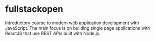 # fullstackopen
Introductory course to modern web application development with JavaScript. The main focus is on building single page applications with ReactJS that use REST APIs built with Node.js. 
